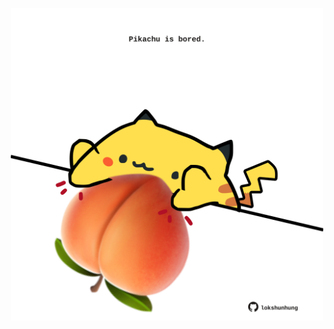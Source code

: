 <!-- built at 04/06/2023, 17:00:42 UTC -->
<p align="center">
  <img width="500" height="500" src="./ReadmeImage.svg">
</p>
